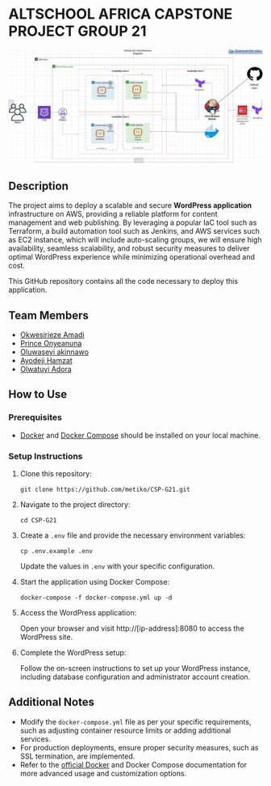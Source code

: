 # ALTSCHOOL AFRICA CAPSTONE PROJECT GROUP 21

![HERO](<Architectural diagram.jpeg>)

## Description

The project aims to deploy a scalable and secure **WordPress application** infrastructure on AWS, providing a reliable platform for content management and web publishing. By leveraging a popular IaC tool such as Terraform, a build automation tool such as Jenkins, and AWS services such as EC2 instance, which will include auto-scaling groups, we will ensure high availability, seamless scalability, and robust security measures to deliver optimal WordPress experience while minimizing operational overhead and cost.

This GitHub repository contains all the code necessary to deploy this application.

## Team Members
- [Okwesirieze Amadi](https://github.com/AOKingsax)
- [Prince Onyeanuna](https://github.com/Aahil13)
- [Oluwaseyi akinnawo](https://github.com/seyicodes)
- [Ayodeji Hamzat](https://github.com/DejiDavid)
- [Olwatuyi Adora](https://github.com/Dora2yee)
## How to Use

### Prerequisites

- [Docker](https://docs.docker.com/desktop/) and [Docker Compose](https://docs.docker.com/compose/install/) should be installed on your local machine.

### Setup Instructions

1. Clone this repository:

    ```shell
    git clone https://github.com/metiko/CSP-G21.git
    ```

2. Navigate to the project directory:

    ```shell
    cd CSP-G21
    ```

3. Create a `.env` file and provide the necessary environment variables:

    ```shell
    cp .env.example .env
    ```

    Update the values in `.env` with your specific configuration.

4. Start the application using Docker Compose:

    ```shell
    docker-compose -f docker-compose.yml up -d
    ```

5. Access the WordPress application:

    Open your browser and visit http://[ip-address]:8080 to access the WordPress site.

6. Complete the WordPress setup:

    Follow the on-screen instructions to set up your WordPress instance, including database configuration and administrator account creation.

## Additional Notes

- Modify the `docker-compose.yml` file as per your specific requirements, such as adjusting container resource limits or adding additional services.
- For production deployments, ensure proper security measures, such as SSL termination, are implemented.
- Refer to the [official Docker](https://docs.docker.com/desktop/) and Docker Compose documentation for more advanced usage and customization options.
